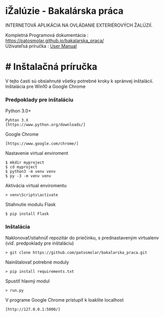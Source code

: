 ﻿# iŽalúzie - Bakalárska práca

INTERNETOVÁ APLIKÁCIA NA OVLÁDANIE EXTERIÉROVÝCH ŽALÚZIÍ.

Kompletná Programová dokumentácia : https://patosmolar.github.io/bakalarska_praca/  
Užívateľsá príručka : [User Manual](userManual.md)



# # Inštalačná príručka
V tejto časti sú obsiahnuté všetky potrebné kroky k spránvej inštalácií.
Inštalácia pre Win10 a Google Chrome
### Predpoklady pre inštaláciu
Python 3.0+ 
```
Pyhton 3.X
[https://www.python.org/downloads/]
```
Google Chrome
```
[https://www.google.com/chrome/]
```

Nastavenie virtual enviroment
```
$ mkdir myproject
$ cd myproject
$ python3 -m venv venv
$ py -3 -m venv venv
```
Aktivácia virtual enviromentu
```
> venv\Scripts\activate
 ```
Stiahnutie modulu Flask
 ```
$ pip install Flask
 ```
### Inštalácia
Naklonovať/stiahnúť repozitár do priečinku, s prednastaveným virtualenv (viď. predpoklady pre inštaláciu)
 ```
> git clone https://github.com/patosmolar/bakalarska_praca.git
 ```
 Nainštalovať potrebné moduly
  ```
> pip install requirements.txt 
 ```
 Spustiť hlavný modul
 ```
> run.py 
 ```
 V programe Google Chrome prístupiť k loaklite localhost
 ```
[http://127.0.0.1:5000/]
 ```
 
